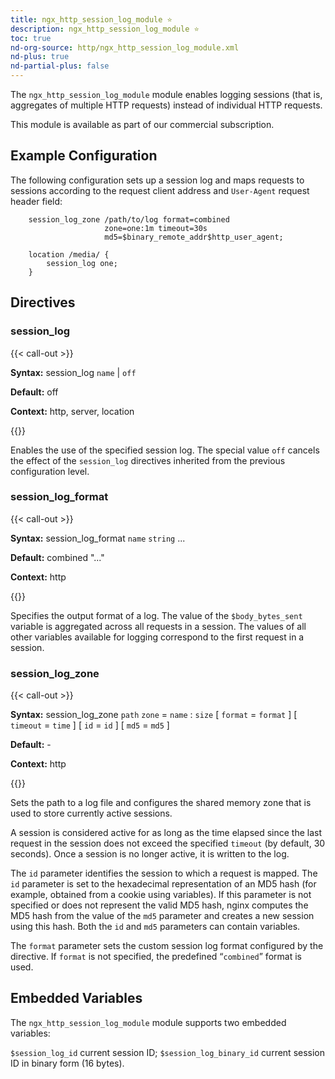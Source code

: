 ```yaml
---
title: ngx_http_session_log_module ⭐️
description: ngx_http_session_log_module ⭐️
toc: true
nd-org-source: http/ngx_http_session_log_module.xml
nd-plus: true
nd-partial-plus: false
---
```



<!--
********************************************************************************
🛑 WARNING: AUTOGENERATED FILE - DO NOT EDIT 🛑
This Markdown file was automatically generated from the source XML documentation.
Any manual changes made directly to this file will be overwritten.
To request or suggest changes, please edit the source XML files instead.
https://github.com/nginx/nginx.org/tree/main/xml/en
********************************************************************************
-->


The `ngx_http_session_log_module` module enables logging
sessions (that is, aggregates of multiple HTTP requests) instead of
individual HTTP requests.

This module is available as part of our
commercial subscription.
## Example Configuration


The following configuration sets up a session log and maps requests to
sessions according to the request client address and `User-Agent`
request header field:

```nginx
    session_log_zone /path/to/log format=combined
                     zone=one:1m timeout=30s
                     md5=$binary_remote_addr$http_user_agent;

    location /media/ {
        session_log one;
    }

```

## Directives

### session_log

{{< call-out >}}

**Syntax:** session_log `name` | `off`

**Default:** off

**Context:** http, server, location


{{</call-out>}}


Enables the use of the specified session log.
The special value `off` cancels the effect
of the `session_log` directives
inherited from the previous configuration level.
### session_log_format

{{< call-out >}}

**Syntax:** session_log_format `name` `string` ...

**Default:** combined "..."

**Context:** http


{{</call-out>}}


Specifies the output format of a log.
The value of the `$body_bytes_sent` variable is aggregated across
all requests in a session.
The values of all other variables available for logging correspond to the
first request in a session.
### session_log_zone

{{< call-out >}}

**Syntax:** session_log_zone `path` `zone` = `name` : `size` [ `format` = `format` ] [ `timeout` = `time` ] [ `id` = `id` ] [ `md5` = `md5` ]

**Default:** -

**Context:** http


{{</call-out>}}


Sets the path to a log file and configures the shared memory zone that is used
to store currently active sessions.

A session is considered active for as long as the time elapsed since
the last request in the session does not exceed the specified
`timeout` (by default, 30 seconds).
Once a session is no longer active, it is written to the log.

The `id` parameter identifies the
session to which a request is mapped.
The `id` parameter is set to the hexadecimal representation
of an MD5 hash (for example, obtained from a cookie using variables).
If this parameter is not specified or does not represent the valid
MD5 hash, nginx computes the MD5 hash from the value of
the `md5` parameter and creates a new session using this hash.
Both the `id` and `md5` parameters
can contain variables.

The `format` parameter sets the custom session log
format configured by the [](#session_log_format) directive.
If `format` is not specified, the predefined
“`combined`” format is used.
## Embedded Variables


The `ngx_http_session_log_module` module supports
two embedded variables:

`$session_log_id`
current session ID;
`$session_log_binary_id`
current session ID in binary form (16 bytes).
